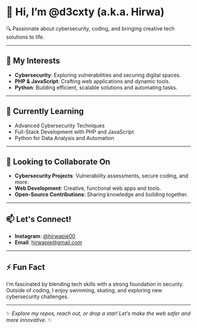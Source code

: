 # 👋 Hi, I’m @d3cxty (a.k.a. Hirwa)

🔍 Passionate about cybersecurity, coding, and bringing creative tech solutions to life.

---

## 👀 My Interests
- **Cybersecurity**: Exploring vulnerabilities and securing digital spaces.
- **PHP & JavaScript**: Crafting web applications and dynamic tools.
- **Python**: Building efficient, scalable solutions and automating tasks.

---

## 🌱 Currently Learning
- Advanced Cybersecurity Techniques
- Full-Stack Development with PHP and JavaScript
- Python for Data Analysis and Automation

---

## 💼 Looking to Collaborate On
- **Cybersecurity Projects**: Vulnerability assessments, secure coding, and more.
- **Web Development**: Creative, functional web apps and tools.
- **Open-Source Contributions**: Sharing knowledge and building together.

---

## 📫 Let's Connect!
- **Instagram**: [@hirwapie00](https://instagram.com/hirwapie00)
- **Email**: [hirwapie@gmail.com](mailto:hirwapie@gmail.com)

---

## ⚡ Fun Fact
I'm fascinated by blending tech skills with a strong foundation in security. Outside of coding, I enjoy swimming, skating, and exploring new cybersecurity challenges.

---

✨ _Explore my repos, reach out, or drop a star! Let’s make the web safer and more innovative._ ✨
